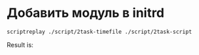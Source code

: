 # Добавить модуль в initrd

```scriptreplay ./script/2task-timefile ./script/2task-script```

Result is:
